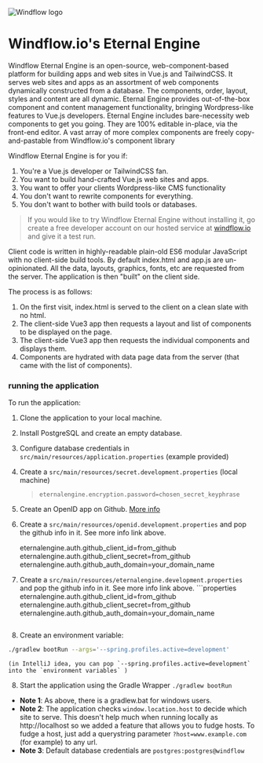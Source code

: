 ![Windflow logo](https://i.imgur.com/Yt2FfIY.png)
# Windflow.io's Eternal Engine
Windflow Eternal Engine is an open-source, web-component-based platform for building apps and web sites in Vue.js and TailwindCSS. It serves web sites and apps as an assortment of web components dynamically constructed from a database.
The components, order, layout, styles and content are all dynamic.
Eternal Engine provides out-of-the-box component and content management functionality, bringing Wordpress-like features to Vue.js developers.
Eternal Engine includes bare-necessity web components to get you going. They are 100% editable in-place, via the front-end editor. A vast array of more complex components are freely copy-and-pastable from Windflow.io's component library

Windflow Eternal Engine is for you if:
 1. You're a Vue.js developer or TailwindCSS fan.
 2. You want to build hand-crafted Vue.js web sites and apps.
 3. You want to offer your clients Wordpress-like CMS functionality
 4. You don't want to rewrite components for everything.
 5. You don't want to bother with build tools or databases.

<blockquote>If you would like to try Windflow Eternal Engine without installing it, go create a free developer account on our hosted service at <a href="https://windflow.io">windflow.io</a> and give it a test run.</blockquote>

Client code is written in highly-readable plain-old ES6 modular JavaScript with no client-side build tools. By default index.html and app.js are un-opinionated. All the data, layouts, graphics, fonts, etc are requested from the server. The application is then "built" on the client side.

The process is as follows:

1. On the first visit, index.html is served to the client on a clean slate with no html.
2. The client-side Vue3 app then requests a layout and list of components to be displayed on the page.
3. The client-side Vue3 app then requests the individual components and displays them.
4. Components are hydrated with data page data from the server (that came with the list of components).

### running the application
To run the application:
  1. Clone the application to your local machine.
  2. Install PostgreSQL and create an empty database.
  3. Configure database credentials in `src/main/resources/application.properties` (example provided)
  4. Create a `src/main/resources/secret.development.properties` (local machine)
    <blockquote>
      `eternalengine.encryption.password=chosen_secret_keyphrase`
    </blockquote>
  6. Create an OpenID app on Github. <a href="docs/Github.md">More info</a>
  5. Create a `src/main/resources/openid.development.properties` and pop the github info in it. See more info link above.
    
  
        eternalengine.auth.github_client_id=from_github
        eternalengine.auth.github_client_secret=from_github
        eternalengine.auth.github_auth_domain=your_domain_name
    
    
  6. Create a `src/main/resources/eternalengine.development.properties` and pop the github info in it. See more info link above.
    ```properties
    eternalengine.auth.github_client_id=from_github
    eternalengine.auth.github_client_secret=from_github
    eternalengine.auth.github_auth_domain=your_domain_name
      ```
  7. Create an environment variable:
```bash
./gradlew bootRun --args='--spring.profiles.active=development'
```
    (in IntelliJ idea, you can pop `--spring.profiles.active=development` into the `environment variables` )
  8. Start the application using the Gradle Wrapper `./gradlew bootRun` 

* **Note 1**: As above, there is a gradlew.bat for windows users.
* **Note 2**: The application checks `window.location.host` to decide which site to serve. This doesn't help much when running locally as http://localhost so we added a feature that allows you to fudge hosts. To fudge a host, just add a querystring parameter `?host=www.example.com` (for example) to any url.
* **Note 3**: Default database credentials are `postgres:postgres@windflow`   

